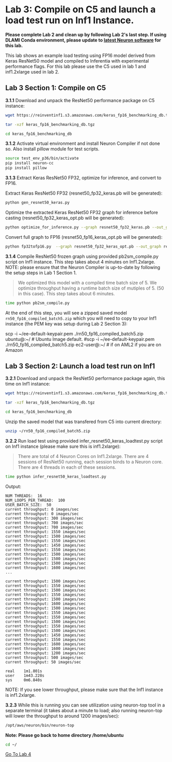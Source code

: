# Lab 3: Compile on C5 and launch a load test run on Inf1 Instance.

**Please complete Lab 2 and clean up by following Lab 2's last step. If using DLAMI Conda environment, please update to [latest Neuron software](https://github.com/aws/aws-neuron-sdk/blob/master/release-notes/dlami-release-notes.md) for this lab.**

This lab shows an example load testing using FP16 model derived from Keras ResNet50 model and compiled to Inferentia with experimental performance flags. For this lab please use the C5 used in lab 1 and inf1.2xlarge used in lab 2.

## Lab 3 Section 1: Compile on C5

**3.1.1** Download and unpack the ResNet50 performance package on C5 instance:

```bash
wget https://reinventinf1.s3.amazonaws.com/keras_fp16_benchmarking_db.tgz
```
```bash
tar -xzf keras_fp16_benchmarking_db.tgz
```
```bash
cd keras_fp16_benchmarking_db
```

**3.1.2** Activate virtual environment and install Neuron Compiler if not done so. Also install pillow module for test scripts.

```bash
source test_env_p36/bin/activate
pip install neuron-cc
pip install pillow
```

**3.1.3** Extract Keras ResNet50 FP32, optimize for inference, and convert to FP16.

Extract Keras ResNet50 FP32 (resnet50_fp32_keras.pb will be generated):

```bash
python gen_resnet50_keras.py
```
Optimize the extracted Keras ResNet50 FP32 graph for inference before casting (resnet50_fp32_keras_opt.pb will be generated):

```bash
python optimize_for_inference.py --graph resnet50_fp32_keras.pb --out_graph resnet50_fp32_keras_opt.pb
```

Convert full graph to FP16 (resnet50_fp16_keras_opt.pb will be generated):
```bash
python fp32tofp16.py  --graph resnet50_fp32_keras_opt.pb --out_graph resnet50_fp16_keras_opt.pb
```

**3.1.4** Compile ResNet50 frozen graph using provided pb2sm_compile.py script on Inf1 instance. This step takes about 4 minutes on Inf1.2xlarge. NOTE: please ensure that the Neuron Compiler is up-to-date by following the setup steps in Lab 1 Section 1.

>We optimized this model with a compiled time batch size of 5. We optimize throughput having a runtime batch size of mutiples of 5. (50 in this case). This step takes about 6 minutes.

```bash
time python pb2sm_compile.py
```

At the end of this step, you will see a zipped saved model `rn50_fp16_compiled_batch5.zip` which you will need to copy to your Inf1 instance (the PEM key was setup during Lab 2 Section 3):

scp -i ~/ee-default-keypair.pem ./rn50_fp16_compiled_batch5.zip ubuntu@<instance DNS>:~/ # Ubuntu Image default.
#scp -i ~/ee-default-keypair.pem ./rn50_fp16_compiled_batch5.zip ec2-user@<instance DNS>:~/  # if on AML2  if you are on Amazon 

## Lab 3 Section 2: Launch a load test run on Inf1

**3.2.1** Download and unpack the ResNet50 performance package again, this time on Inf1 instance:

```bash
wget https://reinventinf1.s3.amazonaws.com/keras_fp16_benchmarking_db.tgz
```
```bash
tar -xzf keras_fp16_benchmarking_db.tgz
```
```bash
cd keras_fp16_benchmarking_db
```

Unzip the saved model that was transfered from C5 into current directory:

```bash
unzip ~/rn50_fp16_compiled_batch5.zip
```

**3.2.2** Run load test using provided infer_resnet50_keras_loadtest.py script on Inf1 instance (please make sure this is inf1.2xlarge):

> There are total of 4 Neuron Cores on Inf1.2xlarge.  There are 4 sessions of ResNet50 running, each session binds to a Neuron core. There are 4 threads in each of these sessions.  

```bash
time python infer_resnet50_keras_loadtest.py
```
Output:

```
NUM THREADS:  16
NUM_LOOPS_PER_THREAD:  100
USER_BATCH_SIZE:  50
current throughput: 0 images/sec
current throughput: 0 images/sec
current throughput: 300 images/sec
current throughput: 700 images/sec
current throughput: 700 images/sec
current throughput: 1550 images/sec
current throughput: 1500 images/sec
current throughput: 1550 images/sec
current throughput: 1450 images/sec
current throughput: 1550 images/sec
current throughput: 1500 images/sec
current throughput: 1500 images/sec
current throughput: 1500 images/sec
current throughput: 1600 images/sec
...

current throughput: 1500 images/sec
current throughput: 1550 images/sec
current throughput: 1500 images/sec
current throughput: 1550 images/sec
current throughput: 1500 images/sec
current throughput: 1600 images/sec
current throughput: 1500 images/sec
current throughput: 1550 images/sec
current throughput: 1550 images/sec
current throughput: 1500 images/sec
current throughput: 1550 images/sec
current throughput: 1500 images/sec
current throughput: 1450 images/sec
current throughput: 1550 images/sec
current throughput: 1600 images/sec
current throughput: 1600 images/sec
current throughput: 1200 images/sec
current throughput: 500 images/sec
current throughput: 50 images/sec

real    1m1.801s
user    1m43.228s
sys     0m6.840s
```

NOTE: If you see lower throughput, please make sure that the Inf1 instance is inf1.2xlarge.

**3.2.3** While this is running you can see utilization using neuron-top tool in a separate terminal (it takes about a minute to load; also running neuron-top will lower the throughput to around 1200 images/sec):
```bash
/opt/aws/neuron/bin/neuron-top
```

**Note: Please go back to home directory /home/ubuntu**

```bash
cd ~/
```

[Go To Lab 4](4.%20Profiling%20and%20Debugging.md)
